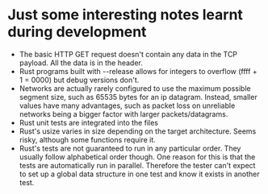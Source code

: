 # Just some interesting notes learnt during development
- The basic HTTP GET request doesn't contain any data in the TCP payload. All the data is in the header. 
- Rust programs built with --release allows for integers to overflow (ffff + 1 = 0000) but debug versions don't. 
- Networks are actually rarely configured to use the maximum possible segment size, such as 65535 bytes for an ip datagram. Instead, smaller values have many advantages, such as packet loss on unreliable networks being a bigger factor with larger packets/datagrams. 
- Rust unit tests are integrated into the files
- Rust's usize varies in size depending on the target architecture. Seems risky, although some functions require it. 
- Rust's tests are not guaranteed to run in any particular order. They usually follow alphabetical order though. One reason for this is that the tests are automatically run in parallel. Therefore the tester can't expect to set up a global data structure in one test and know it exists in another test. 